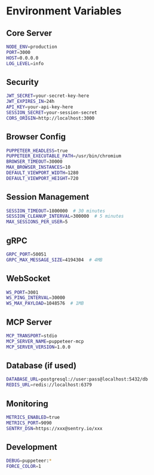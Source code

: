 # Environment Variables

## Core Server

```bash
NODE_ENV=production
PORT=3000
HOST=0.0.0.0
LOG_LEVEL=info
```

## Security

```bash
JWT_SECRET=your-secret-key-here
JWT_EXPIRES_IN=24h
API_KEY=your-api-key-here
SESSION_SECRET=your-session-secret
CORS_ORIGIN=http://localhost:3000
```

## Browser Config

```bash
PUPPETEER_HEADLESS=true
PUPPETEER_EXECUTABLE_PATH=/usr/bin/chromium
BROWSER_TIMEOUT=30000
MAX_BROWSER_INSTANCES=10
DEFAULT_VIEWPORT_WIDTH=1280
DEFAULT_VIEWPORT_HEIGHT=720
```

## Session Management

```bash
SESSION_TIMEOUT=1800000  # 30 minutes
SESSION_CLEANUP_INTERVAL=300000  # 5 minutes
MAX_SESSIONS_PER_USER=5
```

## gRPC

```bash
GRPC_PORT=50051
GRPC_MAX_MESSAGE_SIZE=4194304  # 4MB
```

## WebSocket

```bash
WS_PORT=3001
WS_PING_INTERVAL=30000
WS_MAX_PAYLOAD=1048576  # 1MB
```

## MCP Server

```bash
MCP_TRANSPORT=stdio
MCP_SERVER_NAME=puppeteer-mcp
MCP_SERVER_VERSION=1.0.0
```

## Database (if used)

```bash
DATABASE_URL=postgresql://user:pass@localhost:5432/db
REDIS_URL=redis://localhost:6379
```

## Monitoring

```bash
METRICS_ENABLED=true
METRICS_PORT=9090
SENTRY_DSN=https://xxx@sentry.io/xxx
```

## Development

```bash
DEBUG=puppeteer:*
FORCE_COLOR=1
```
